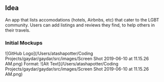 ## Idea

An app that lists accomodations (hotels, Airbnbs, etc) that cater to the LGBT community. Users can add listings and reviews they find, to help others in their travels.


### Initial Mockups

![GitHub Logo](/Users/atashapotter/Coding Projects/gaydar/gaydar/src/images/Screen Shot 2019-06-10 at 11.15.26 AM.png)
Format: ![Alt Text](/Users/atashapotter/Coding Projects/gaydar/gaydar/src/images/Screen Shot 2019-06-10 at 11.15.26 AM.png)

### 
